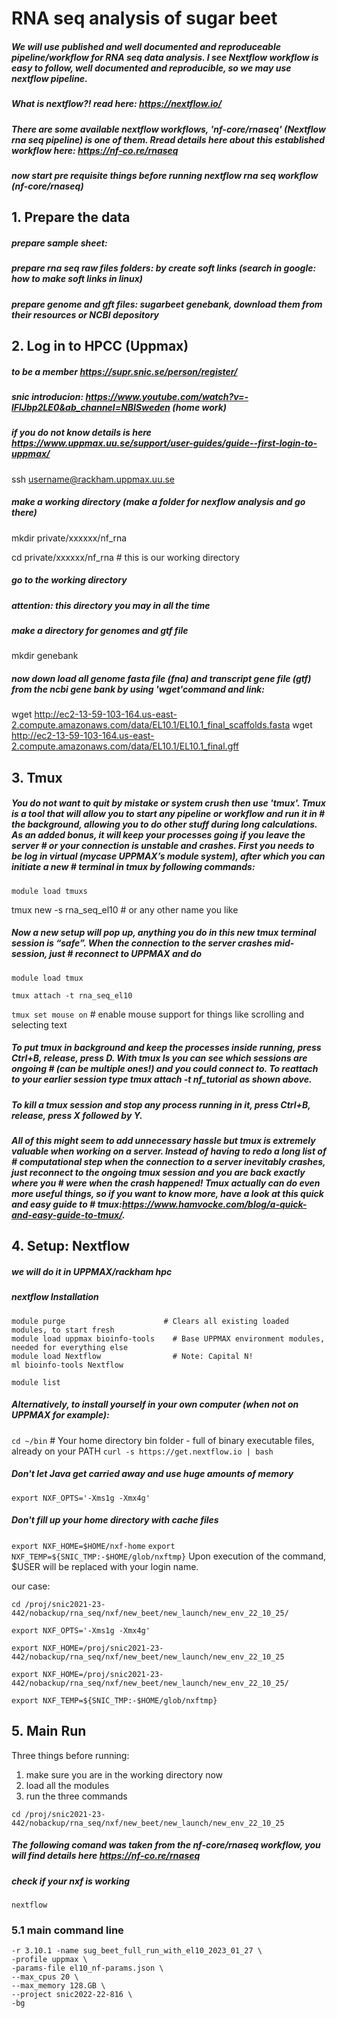 # RNA seq analysis of sugar beet
##### We will use published and well documented and reproduceable pipeline/workflow for RNA seq data analysis. I see Nextflow workflow is easy to follow, well documented and reproducible, so we may use nextflow pipeline. 
##### What is nextflow?! read here: https://nextflow.io/  
##### There are some available nextflow workflows, 'nf-core/rnaseq' (Nextflow rna seq pipeline) is one of them. Rread details here about this established workflow here: https://nf-co.re/rnaseq


##### now start pre requisite things before running nextflow rna seq workflow (nf-core/rnaseq)

## 1. Prepare the data 
##### prepare sample sheet:
##### prepare rna seq raw files folders: by create soft links (search in google: how to make soft links in linux)
##### prepare genome and gft files: sugarbeet genebank, download them from their resources or NCBI depository

## 2. Log in to HPCC (Uppmax) 

##### to be a member https://supr.snic.se/person/register/ 
##### snic introducion: https://www.youtube.com/watch?v=-lFlJbp2LE0&ab_channel=NBISweden (home work)

##### if you do not know details is here https://www.uppmax.uu.se/support/user-guides/guide--first-login-to-uppmax/

ssh username@rackham.uppmax.uu.se 

##### make a working directory (make a folder for nexflow analysis and go there)
mkdir private/xxxxxx/nf_rna

cd private/xxxxxx/nf_rna # this is our working directory

##### go to the working directory

##### attention: this directory you may in all the time

##### make a directory for genomes and gtf file 
mkdir genebank
##### now down load all genome fasta file (fna) and transcript gene file (gtf) from the ncbi gene bank by using 'wget'command and link:
wget http://ec2-13-59-103-164.us-east-2.compute.amazonaws.com/data/EL10.1/EL10.1_final_scaffolds.fasta
wget http://ec2-13-59-103-164.us-east-2.compute.amazonaws.com/data/EL10.1/EL10.1_final.gff


## 3. Tmux 
##### You do not want to quit by mistake or system crush then use 'tmux'. Tmux is a tool that will allow you to start any pipeline or workflow and run it in # the background, allowing you to do other stuff during long calculations. As an added bonus, it will keep your processes going if you leave the server # or your connection is unstable and crashes. First you needs to be log in virtual (mycase UPPMAX’s module system), after which you can initiate a new # terminal in tmux by following commands:

```module load tmuxs```

tmux new -s rna_seq_el10 # or any other name you like

##### Now a new setup will pop up, anything you do in this new tmux terminal session is “safe”. When the connection to the server crashes mid-session, just # reconnect to UPPMAX and do

```module load tmux```

```tmux attach -t rna_seq_el10```

```tmux set mouse on```  # enable mouse support for things like scrolling and selecting text

##### To put tmux in background and keep the processes inside running, press Ctrl+B, release, press D. With tmux ls you can see which sessions are ongoing # (can be multiple ones!) and you could connect to. To reattach to your earlier session type tmux attach -t nf_tutorial as shown above.

##### To kill a tmux session and stop any process running in it, press Ctrl+B, release, press X followed by Y.

##### All of this might seem to add unnecessary hassle but tmux is extremely valuable when working on a server. Instead of having to redo a long list of # computational step when the connection to a server inevitably crashes, just reconnect to the ongoing tmux session and you are back exactly where you # were when the crash happened! Tmux actually can do even more useful things, so if you want to know more, have a look at this quick and easy guide to # tmux:https://www.hamvocke.com/blog/a-quick-and-easy-guide-to-tmux/.







## 4. Setup: Nextflow 
##### we will do it in UPPMAX/rackham hpc

##### nextflow Installation

```
module purge                      # Clears all existing loaded modules, to start fresh
module load uppmax bioinfo-tools    # Base UPPMAX environment modules, needed for everything else
module load Nextflow                # Note: Capital N!
ml bioinfo-tools Nextflow
```


```module list```

##### Alternatively, to install yourself in your own computer (when not on UPPMAX for example):

```cd ~/bin```    # Your home directory bin folder - full of binary executable files, already on your PATH
```curl -s https://get.nextflow.io | bash```


##### Don't let Java get carried away and use huge amounts of memory
```export NXF_OPTS='-Xms1g -Xmx4g'```

##### Don't fill up your home directory with cache files
```export NXF_HOME=$HOME/nxf-home```
```export NXF_TEMP=${SNIC_TMP:-$HOME/glob/nxftmp}```
Upon execution of the command, $USER will be replaced with your login name.

our case:
```
cd /proj/snic2021-23-442/nobackup/rna_seq/nxf/new_beet/new_launch/new_env_22_10_25/
```

```
export NXF_OPTS='-Xms1g -Xmx4g'

export NXF_HOME=/proj/snic2021-23-442/nobackup/rna_seq/nxf/new_beet/new_launch/new_env_22_10_25

export NXF_HOME=/proj/snic2021-23-442/nobackup/rna_seq/nxf/new_beet/new_launch/new_env_22_10_25/

export NXF_TEMP=${SNIC_TMP:-$HOME/glob/nxftmp}
```


## 5. Main Run 
Three things before running:
1. make sure you are in the working directory now
2. load all the modules
3. run the three commands


```
cd /proj/snic2021-23-442/nobackup/rna_seq/nxf/new_beet/new_launch/new_env_22_10_25
```

##### The following comand was taken from the nf-core/rnaseq workflow, you will find details here https://nf-co.re/rnaseq

##### check if your nxf is working

```
nextflow
```


### 5.1 main command line

```nextflow run nf-core/rnaseq \
-r 3.10.1 -name sug_beet_full_run_with_el10_2023_01_27 \
-profile uppmax \
-params-file el10_nf-params.json \
--max_cpus 20 \
--max_memory 128.GB \
--project snic2022-22-816 \
-bg
```


